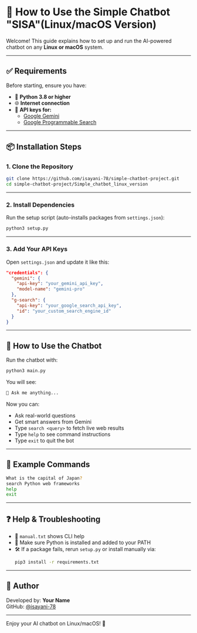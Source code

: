 # 🚀 How to Use the Simple Chatbot "SISA"(Linux/macOS Version)

Welcome! This guide explains how to set up and run the AI-powered chatbot on any **Linux or macOS** system.

---

## ✅ Requirements

Before starting, ensure you have:

- 🐍 **Python 3.8 or higher**
- 🌐 **Internet connection**
- 🔑 **API keys for:**
  - [Google Gemini](https://ai.google.dev)
  - [Google Programmable Search](https://programmablesearchengine.google.com)

---

## 📦 Installation Steps

### 1. Clone the Repository

```bash
git clone https://github.com/isayani-78/simple-chatbot-project.git
cd simple-chatbot-project/Simple_chatbot_linux_version
```

---

### 2. Install Dependencies

Run the setup script (auto-installs packages from `settings.json`):

```bash
python3 setup.py
```

---

### 3. Add Your API Keys

Open `settings.json` and update it like this:

```json
"credentials": {
  "gemini": {
    "api-key": "your_gemini_api_key",
    "model-name": "gemini-pro"
  },
  "g-search": {
    "api-key": "your_google_search_api_key",
    "id": "your_custom_search_engine_id"
  }
}
```

---

## 💬 How to Use the Chatbot

Run the chatbot with:

```bash
python3 main.py
```

You will see:
```bash
🤖 Ask me anything...
```

Now you can:
- Ask real-world questions
- Get smart answers from Gemini
- Type `search <query>` to fetch live web results
- Type `help` to see command instructions
- Type `exit` to quit the bot

---

## 🧪 Example Commands

```bash
What is the capital of Japan?
search Python web frameworks
help
exit
```

---

## ❓ Help & Troubleshooting

- 📂 `manual.txt` shows CLI help
- 🔧 Make sure Python is installed and added to your PATH
- 🛠️ If a package fails, rerun `setup.py` or install manually via:
  ```bash
  pip3 install -r requirements.txt
  ```

---

## 🙋 Author

Developed by: **Your Name**  
GitHub: [@isayani-78](https://github.com/isayani-78)

---

Enjoy your AI chatbot on Linux/macOS! 🎉